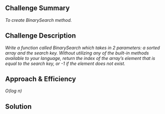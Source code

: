 ## Challenge Summary
*To create BinarySearch method.*

## Challenge Description
*Write a function called BinarySearch which takes in 2 parameters: a sorted array and the search key. Without utilizing any of the built-in methods available to your language, return the index of the array’s element that is equal to the search key, or -1 if the element does not exist.*

## Approach & Efficiency
*O(log n)*

## Solution